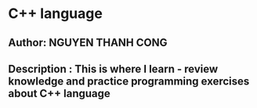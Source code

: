 # C++ language 
## Author: NGUYEN THANH CONG 
## Description : This is where I learn - review knowledge and practice programming exercises about C++ language
